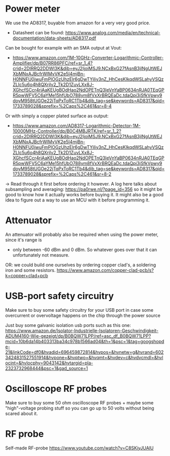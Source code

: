 # Power meter
We use the AD8317, buyable from amazon for a very very good price.
- Datasheet can be found: https://www.analog.com/media/en/technical-documentation/data-sheets/AD8317.pdf

Can be bought for example with an SMA output at Vout:
- https://www.amazon.com/1M-10GHz-Converter-Logarithmic-Controller-Amplifier/dp/B07RR86PFC/ref=sr_1_4?crid=2DIRRQ2DDWI3K&dib=eyJ2IjoiMSJ9.NCxBxG27fAsnB3jlNgUtWEJXbMNxAJBcfrWlMvVK2e5I4mjBn-H0NNFU0jwuFmPlOGzUhzElr6gDwTYiIiy3nZ_HhCesKIkqdWSLahyVSQzZLIc5u6o4h8QXrjlv2_Tk2D1ZuvLXx8J-XGhcfSCcr4riAaKEUgBOdHao2NdOPETnQ3IeVnYaBP0634nRJA0TEqGPR5pwWFV5C6aYMe15hfUbO788ym8fVxXrBRQEaDc.tdaQpi3jSfkVpwy9doyM958tUGOe22jTqPxToRC1Tb4&dib_tag=se&keywords=AD8317&qid=1733789028&sprefix=%2Caps%2C461&sr=8-4

Or with simply a copper plated surface as output:
- https://www.amazon.com/AD8317-Logarithmic-Detector-1M-10000MHz-Controller/dp/B0C4MBJRTK/ref=sr_1_2?crid=2DIRRQ2DDWI3K&dib=eyJ2IjoiMSJ9.NCxBxG27fAsnB3jlNgUtWEJXbMNxAJBcfrWlMvVK2e5I4mjBn-H0NNFU0jwuFmPlOGzUhzElr6gDwTYiIiy3nZ_HhCesKIkqdWSLahyVSQzZLIc5u6o4h8QXrjlv2_Tk2D1ZuvLXx8J-XGhcfSCcr4riAaKEUgBOdHao2NdOPETnQ3IeVnYaBP0634nRJA0TEqGPR5pwWFV5C6aYMe15hfUbO788ym8fVxXrBRQEaDc.tdaQpi3jSfkVpwy9doyM958tUGOe22jTqPxToRC1Tb4&dib_tag=se&keywords=AD8317&qid=1733789028&sprefix=%2Caps%2C461&sr=8-2

-> Read through it first before ordering it however.
A log here talks about subsampling and averaging: https://pa0rwe.nl/?page_id=356 so it might be good to know how it actually works before buying it.
It might also be a good idea to figure out a way to use an MCU with it before programming it.

# Attenuator
An attenuator will probably also be required when using the power meter, since it's range is
- only between -60 dBm and 0 dBm. So whatever goes over that it can unfortunately not measure.

OR: we could build one ourselves by ordering copper clad's, a soldering iron and some resistors.
https://www.amazon.com/copper-clad-pcb/s?k=copper+clad+pcb

# USB-port safety circuitry
Make sure to buy some safety circuitry for your USB port in case some overcurrent or overvoltage happens on the chip through the power source

Just buy some galvanic isolation usb ports such as this one: https://www.amazon.de/Isolator-Industrielle-Isolatoren-Geschwindigkeit-ADUM4160-Wie-gezeigt/dp/B0BQW71LPP/ref=asc_df_B0BQW71LPP?mcid=10b6da14b403313ba34c978b1566ad04&th=1&psc=1&tag=googshopde-21&linkCode=df0&hvadid=696459872814&hvpos=&hvnetw=g&hvrand=6023424831527551914&hvpone=&hvptwo=&hvqmt=&hvdev=c&hvdvcmdl=&hvlocint=&hvlocphy=9043142&hvtargid=pla-2323732968444&psc=1&gad_source=1

# Oscilloscope RF probes
Make sure to buy some 50 ohm oscilloscope RF probes + maybe some "high"-voltage probing stuff so you can go up to 50 volts without being scared about it.

# RF probe
Self-made RF-probe
https://www.youtube.com/watch?v=C8SKiyJUAlU

